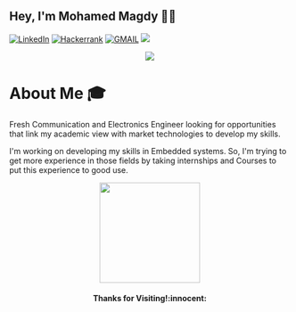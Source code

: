 ## Hey, I'm Mohamed Magdy 👋😃

<p align="left">
    <a href="https://www.linkedin.com/in/mohamedgarrah/"><img src="https://img.shields.io/badge/LinkedIn-%230177B5?style=flat&logo=linkedin&logoColor=white" alt="LinkedIn" title="LinkedIn"/></a>
    <a href="https://www.hackerrank.com/Mohamed_Garrah"><img src="https://img.shields.io/badge/-Hackerrank-islamicgreen?style=flat&logo=HackerRank&logoColor=black" alt="Hackerrank" title="Hackerrank"/></a>
    <a href="mailto:mohamedmagdygarrah@gmail.com"><img img src="https://img.shields.io/badge/-Gmail-c14438?style=flat&logo=Gmail&logoColor=white" alt="GMAIL" title="GMAIL"/></a>
     <a href="https://www.facebook.com/mohamed.magdy.73307" alt="Facebook" title="Facebook" ><img src="https://img.shields.io/badge/Facebook-%231877F2.svg?style=falt&logo=facebook&logoColor=white"/></a>
  </p>
 
 <p align="center">
 <a href="https://github.com/DenverCoder1/readme-typing-svg"><img src="https://readme-typing-svg.herokuapp.com?color=36BCF7FF&center=true&vCenter=true&lines=Embedded+Software+Engineer;Robotics+Instructor&center=true&width=500&height=50"></a>
</p>


# About Me 🎓
Fresh Communication and Electronics Engineer looking for opportunities that link my academic view with market technologies to develop my skills.

I'm working on developing my skills in Embedded systems. So, I'm trying to get more experience in those fields by taking internships and Courses to put this experience to good use.


<p align="center">
<a href="https://github.com/MohamedMagdyJarrah">
  <img height="180em" src="https://github-readme-stats-eight-theta.vercel.app/api/top-langs/?username=MohamedMagdyJarrah&layout=compact&langs_count=8&theme=algolia"/>
</a>
</p>

<h4 align="center"> Thanks for Visiting!:innocent:</h4>
